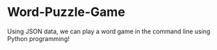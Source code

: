 # Word-Puzzle-Game
Using JSON data, we can play a word game in the command line using Python programming!
